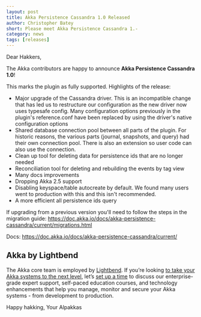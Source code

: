 ```yaml
---
layout: post
title: Akka Persistence Cassandra 1.0 Released
author: Christopher Batey
short: Please meet Akka Persistence Cassandra 1.-
category: news
tags: [releases]
---
```


Dear Hakkers,

The Akka contributors are happy to announce **Akka Persistence Cassandra 1.0**!

This marks the plugin as fully supported. Highlights of the release:

* Major upgrade of the Cassandra driver. This is an incompatible change that has led us to restructure our configuration as the new driver now uses typesafe config. Many configuration options previously in the plugin's reference.conf have been replaced by using the driver's native configuration options
* Shared database connection pool between all parts of the plugin. For historic reasons, the various parts (journal, snapshots, and query) had their own connection pool. There is also an extension so user code can also use the connection.
* Clean up tool for deleting data for persistence ids that are no longer needed
* Reconciliation tool for deleting and rebuilding the events by tag view
* Many docs improvements
* Dropping Akka 2.5 support
* Disabling keyspace/table autocreate by default. We found many users went to production with this and this isn't recommended.
* A more efficient all persistence ids query

If upgrading from a previous version you'll need to follow the steps in the migration guide: https://doc.akka.io/docs/akka-persistence-cassandra/current/migrations.html

Docs: https://doc.akka.io/docs/akka-persistence-cassandra/current/


## Akka by Lightbend

The Akka core team is employed by [Lightbend](https://www.lightbend.com/). If you’re looking [to take your Akka systems to the next level](https://www.lightbend.com/lightbend-platform-subscription), let’s [set up a time](https://lightbend.com/contact) to discuss our enterprise-grade expert support, self-paced education courses, and technology enhancements that help you manage, monitor and secure your Akka systems - from development to production.

Happy hakking,
Your Alpakkas

